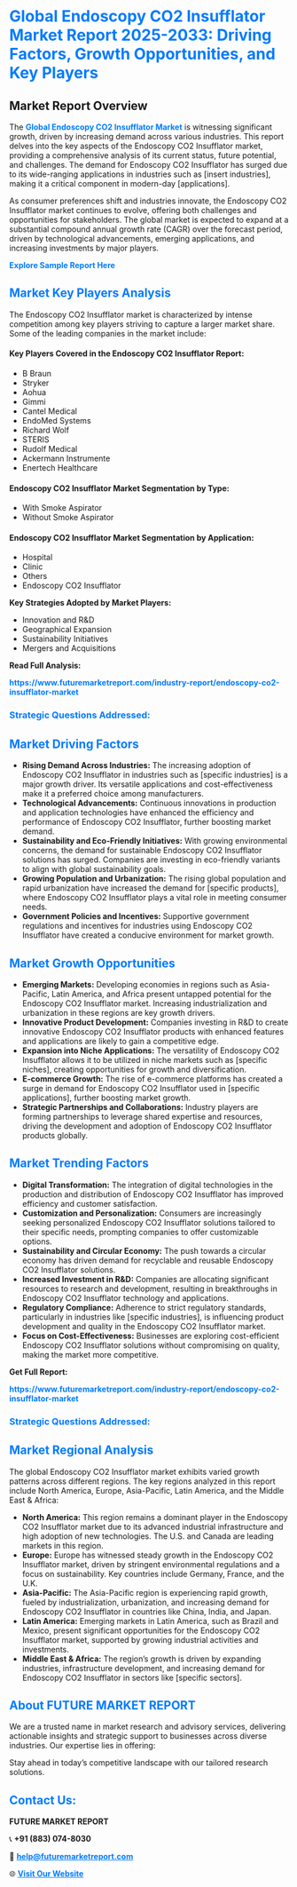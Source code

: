 <h1 style="color: #007BFF;">Global Endoscopy CO2 Insufflator Market Report 2025-2033: Driving Factors, Growth Opportunities, and Key Players</h1>

<section id="overview">
<h2>Market Report Overview</h2>
<p>The <a href="https://www.futuremarketreport.com/industry-report/endoscopy-co2-insufflator-market" style="color: #007BFF; text-decoration: none;"><strong>Global Endoscopy CO2 Insufflator Market</strong></a> is witnessing significant growth, driven by increasing demand across various industries. This report delves into the key aspects of the Endoscopy CO2 Insufflator market, providing a comprehensive analysis of its current status, future potential, and challenges. The demand for Endoscopy CO2 Insufflator has surged due to its wide-ranging applications in industries such as [insert industries], making it a critical component in modern-day [applications].</p>
<p>As consumer preferences shift and industries innovate, the Endoscopy CO2 Insufflator market continues to evolve, offering both challenges and opportunities for stakeholders. The global market is expected to expand at a substantial compound annual growth rate (CAGR) over the forecast period, driven by technological advancements, emerging applications, and increasing investments by major players.</p>
</section>

<section id="overview">
<p><a href="https://www.futuremarketreport.com/request-sample/reportId=123919" style="color: #007BFF; text-decoration: none;"><strong>Explore Sample Report Here</strong></a></p>
</section>

<section id="key-players">
<h2 style="color: #007BFF;">Market Key Players Analysis</h2>
<p>The Endoscopy CO2 Insufflator market is characterized by intense competition among key players striving to capture a larger market share. Some of the leading companies in the market include:</p>
<h4>Key Players Covered in the Endoscopy CO2 Insufflator Report:</h4>
<ul><li>B Braun</li><li>Stryker</li><li>Aohua</li><li>Gimmi</li><li>Cantel Medical</li><li>EndoMed Systems</li><li>Richard Wolf</li><li>STERIS</li><li>Rudolf Medical</li><li>Ackermann Instrumente</li><li>Enertech Healthcare</li></ul>
<h4>Endoscopy CO2 Insufflator Market Segmentation by Type:</h4>
<ul><li>With Smoke Aspirator</li><li>Without Smoke Aspirator</li></ul>

<h4>Endoscopy CO2 Insufflator Market Segmentation by Application:</h4>
<ul><li>Hospital</li><li>Clinic</li><li>Others</li><li>Endoscopy CO2 Insufflator</li></ul>
<p><strong>Key Strategies Adopted by Market Players:</strong></p>
<ul>
<li>Innovation and R&D</li>
<li>Geographical Expansion</li>
<li>Sustainability Initiatives</li>
<li>Mergers and Acquisitions</li>
</ul>
</section>

<section>
<p><strong>Read Full Analysis: </strong></p><a href="https://www.futuremarketreport.com/industry-report/endoscopy-co2-insufflator-market" style="color: #007BFF; text-decoration: none;"><strong>https://www.futuremarketreport.com/industry-report/endoscopy-co2-insufflator-market</strong></a>
<h3 style="color: #007BFF;">Strategic Questions Addressed:</h3>
</section>

<section id="driving-factors">
<h2 style="color: #007BFF;">Market Driving Factors</h2>
<ul>
<li><strong>Rising Demand Across Industries:</strong> The increasing adoption of Endoscopy CO2 Insufflator in industries such as [specific industries] is a major growth driver. Its versatile applications and cost-effectiveness make it a preferred choice among manufacturers.</li>
<li><strong>Technological Advancements:</strong> Continuous innovations in production and application technologies have enhanced the efficiency and performance of Endoscopy CO2 Insufflator, further boosting market demand.</li>
<li><strong>Sustainability and Eco-Friendly Initiatives:</strong> With growing environmental concerns, the demand for sustainable Endoscopy CO2 Insufflator solutions has surged. Companies are investing in eco-friendly variants to align with global sustainability goals.</li>
<li><strong>Growing Population and Urbanization:</strong> The rising global population and rapid urbanization have increased the demand for [specific products], where Endoscopy CO2 Insufflator plays a vital role in meeting consumer needs.</li>
<li><strong>Government Policies and Incentives:</strong> Supportive government regulations and incentives for industries using Endoscopy CO2 Insufflator have created a conducive environment for market growth.</li>
</ul>
</section>

<section id="growth-opportunities">
<h2 style="color: #007BFF;">Market Growth Opportunities</h2>
<ul>
<li><strong>Emerging Markets:</strong> Developing economies in regions such as Asia-Pacific, Latin America, and Africa present untapped potential for the Endoscopy CO2 Insufflator market. Increasing industrialization and urbanization in these regions are key growth drivers.</li>
<li><strong>Innovative Product Development:</strong> Companies investing in R&D to create innovative Endoscopy CO2 Insufflator products with enhanced features and applications are likely to gain a competitive edge.</li>
<li><strong>Expansion into Niche Applications:</strong> The versatility of Endoscopy CO2 Insufflator allows it to be utilized in niche markets such as [specific niches], creating opportunities for growth and diversification.</li>
<li><strong>E-commerce Growth:</strong> The rise of e-commerce platforms has created a surge in demand for Endoscopy CO2 Insufflator used in [specific applications], further boosting market growth.</li>
<li><strong>Strategic Partnerships and Collaborations:</strong> Industry players are forming partnerships to leverage shared expertise and resources, driving the development and adoption of Endoscopy CO2 Insufflator products globally.</li>
</ul>
</section>

<section id="trending-factors">
<h2 style="color: #007BFF;">Market Trending Factors</h2>
<ul>
<li><strong>Digital Transformation:</strong> The integration of digital technologies in the production and distribution of Endoscopy CO2 Insufflator has improved efficiency and customer satisfaction.</li>
<li><strong>Customization and Personalization:</strong> Consumers are increasingly seeking personalized Endoscopy CO2 Insufflator solutions tailored to their specific needs, prompting companies to offer customizable options.</li>
<li><strong>Sustainability and Circular Economy:</strong> The push towards a circular economy has driven demand for recyclable and reusable Endoscopy CO2 Insufflator solutions.</li>
<li><strong>Increased Investment in R&D:</strong> Companies are allocating significant resources to research and development, resulting in breakthroughs in Endoscopy CO2 Insufflator technology and applications.</li>
<li><strong>Regulatory Compliance:</strong> Adherence to strict regulatory standards, particularly in industries like [specific industries], is influencing product development and quality in the Endoscopy CO2 Insufflator market.</li>
<li><strong>Focus on Cost-Effectiveness:</strong> Businesses are exploring cost-efficient Endoscopy CO2 Insufflator solutions without compromising on quality, making the market more competitive.</li>
</ul>
</section>

<section>
<p><strong>Get Full Report: </strong></p><a href="https://www.futuremarketreport.com/industry-report/endoscopy-co2-insufflator-market" style="color: #007BFF; text-decoration: none;"><strong>https://www.futuremarketreport.com/industry-report/endoscopy-co2-insufflator-market</strong></a>
<h3 style="color: #007BFF;">Strategic Questions Addressed:</h3>
</section>


<section id="regional-analysis">
<h2 style="color: #007BFF;">Market Regional Analysis</h2>
<p>The global Endoscopy CO2 Insufflator market exhibits varied growth patterns across different regions. The key regions analyzed in this report include North America, Europe, Asia-Pacific, Latin America, and the Middle East & Africa:</p>
<ul>
<li><strong>North America:</strong> This region remains a dominant player in the Endoscopy CO2 Insufflator market due to its advanced industrial infrastructure and high adoption of new technologies. The U.S. and Canada are leading markets in this region.</li>
<li><strong>Europe:</strong> Europe has witnessed steady growth in the Endoscopy CO2 Insufflator market, driven by stringent environmental regulations and a focus on sustainability. Key countries include Germany, France, and the U.K.</li>
<li><strong>Asia-Pacific:</strong> The Asia-Pacific region is experiencing rapid growth, fueled by industrialization, urbanization, and increasing demand for Endoscopy CO2 Insufflator in countries like China, India, and Japan.</li>
<li><strong>Latin America:</strong> Emerging markets in Latin America, such as Brazil and Mexico, present significant opportunities for the Endoscopy CO2 Insufflator market, supported by growing industrial activities and investments.</li>
<li><strong>Middle East & Africa:</strong> The region’s growth is driven by expanding industries, infrastructure development, and increasing demand for Endoscopy CO2 Insufflator in sectors like [specific sectors].</li>
</ul>
</section>

<footer>
<h2 style="color: #007BFF;">About FUTURE MARKET REPORT</h2>
<p>We are a trusted name in market research and advisory services, delivering actionable insights and strategic support to businesses across diverse industries. Our expertise lies in offering:</p>

<p>Stay ahead in today’s competitive landscape with our tailored research solutions.</p>

<h2 style="color: #007BFF;">Contact Us:</h2>
<p><strong>FUTURE MARKET REPORT</strong></p>
<p>📞 <strong>+91 (883) 074-8030</strong></p>
<p>📧 <strong><a href="mailto:help@futuremarketreport.com" style="color: #007BFF;">help@futuremarketreport.com</a></strong></p>
<p>🌐 <strong><a href="https://www.futuremarketreport.com/" style="color: #007BFF;">Visit Our Website</a></strong></p>
</footer>